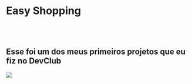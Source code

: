 <h1>Easy Shopping</h1>
<br>
<br>
<h2>Esse foi um dos meus primeiros projetos que eu fiz no DevClub</h2>

<img src="https://github.com/ErianVT/easy-shopping/blob/master/img/girl.png?raw=true"/>
